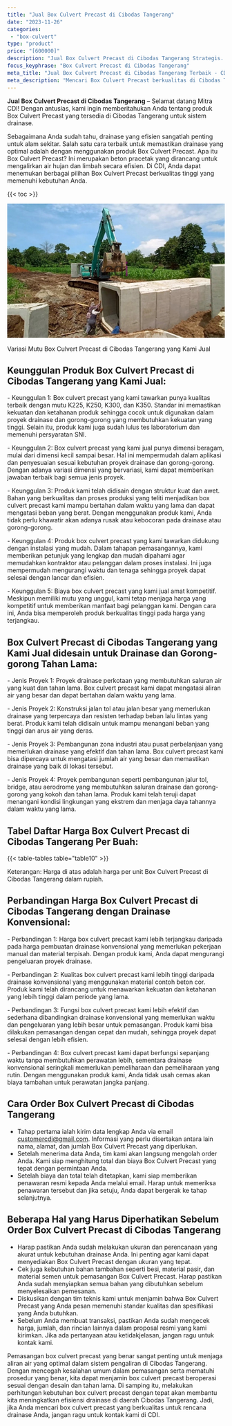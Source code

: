```yaml
---
title: "Jual Box Culvert Precast di Cibodas Tangerang"
date: "2023-11-26"
categories:
 - "box-culvert"
type: "product"
price: "[600000]"
description: "Jual Box Culvert Precast di Cibodas Tangerang Strategis. Box Culvert Precast unggulan untuk kebutuhan konstruksi dengan performa optimal. Segera dapatkan informasi detail."
focus_keyphrase: "Box Culvert Precast di Cibodas Tangerang"
meta_title: "Jual Box Culvert Precast di Cibodas Tangerang Terbaik - CDI"
meta_description: "Mencari Box Culvert Precast berkualitas di Cibodas Tangerang? Layanan profesional kami siap membantu dengan kualitas premium. Klik untuk penawaran istimewa."
---
```


**Jual Box Culvert Precast di Cibodas Tangerang** – Selamat datang Mitra CDI! Dengan antusias, kami ingin memberitahukan Anda tentang produk Box Culvert Precast yang tersedia di Cibodas Tangerang untuk sistem drainase.

Sebagaimana Anda sudah tahu, drainase yang efisien sangatlah penting untuk alam sekitar. Salah satu cara terbaik untuk memastikan drainase yang optimal adalah dengan menggunakan produk Box Culvert Precast. Apa itu Box Culvert Precast? Ini merupakan beton pracetak yang dirancang untuk mengalirkan air hujan dan limbah secara efisien. Di CDI, Anda dapat menemukan berbagai pilihan Box Culvert Precast berkualitas tinggi yang memenuhi kebutuhan Anda.

{{< toc >}}

![Jual Box Culvert Precast di Cibodas Tangerang](/images/box-culvert/box-culvert-23.jpg)

Variasi Mutu Box Culvert Precast di Cibodas Tangerang yang Kami Jual 

## Keunggulan Produk Box Culvert Precast di Cibodas Tangerang yang Kami Jual:

\- Keunggulan 1: Box culvert precast yang kami tawarkan punya kualitas terbaik dengan mutu K225, K250, K300, dan K350. Standar ini memastikan kekuatan dan ketahanan produk sehingga cocok untuk digunakan dalam proyek drainase dan gorong-gorong yang membutuhkan kekuatan yang tinggi. Selain itu, produk kami juga sudah lulus tes laboratorium dan memenuhi persyaratan SNI.

\- Keunggulan 2: Box culvert precast yang kami jual punya dimensi beragam, mulai dari dimensi kecil sampai besar. Hal ini mempermudah dalam aplikasi dan penyesuaian sesuai kebutuhan proyek drainase dan gorong-gorong. Dengan adanya variasi dimensi yang bervariasi, kami dapat memberikan jawaban terbaik bagi semua jenis proyek.

\- Keunggulan 3: Produk kami telah didisain dengan struktur kuat dan awet. Bahan yang berkualitas dan proses produksi yang teliti menjadikan box culvert precast kami mampu bertahan dalam waktu yang lama dan dapat mengatasi beban yang berat. Dengan menggunakan produk kami, Anda tidak perlu khawatir akan adanya rusak atau kebocoran pada drainase atau gorong-gorong.

\- Keunggulan 4: Produk box culvert precast yang kami tawarkan didukung dengan instalasi yang mudah. Dalam tahapan pemasangannya, kami memberikan petunjuk yang lengkap dan mudah dipahami agar memudahkan kontraktor atau pelanggan dalam proses instalasi. Ini juga mempermudah mengurangi waktu dan tenaga sehingga proyek dapat selesai dengan lancar dan efisien.

\- Keunggulan 5: Biaya box culvert precast yang kami jual amat kompetitif. Meskipun memiliki mutu yang unggul, kami tetap menjaga harga yang kompetitif untuk memberikan manfaat bagi pelanggan kami. Dengan cara ini, Anda bisa memperoleh produk berkualitas tinggi pada harga yang terjangkau.

## Box Culvert Precast di Cibodas Tangerang yang Kami Jual didesain untuk Drainase dan Gorong-gorong Tahan Lama:

\- Jenis Proyek 1: Proyek drainase perkotaan yang membutuhkan saluran air yang kuat dan tahan lama. Box culvert precast kami dapat mengatasi aliran air yang besar dan dapat bertahan dalam waktu yang lama.

\- Jenis Proyek 2: Konstruksi jalan tol atau jalan besar yang memerlukan drainase yang terpercaya dan resisten terhadap beban lalu lintas yang berat. Produk kami telah didisain untuk mampu menangani beban yang tinggi dan arus air yang deras.

\- Jenis Proyek 3: Pembangunan zona industri atau pusat perbelanjaan yang memerlukan drainase yang efektif dan tahan lama. Box culvert precast kami bisa dipercaya untuk mengatasi jumlah air yang besar dan memastikan drainase yang baik di lokasi tersebut.

\- Jenis Proyek 4: Proyek pembangunan seperti pembangunan jalur tol, bridge, atau aerodrome yang membutuhkan saluran drainase dan gorong-gorong yang kokoh dan tahan lama. Produk kami telah teruji dapat menangani kondisi lingkungan yang ekstrem dan menjaga daya tahannya dalam waktu yang lama.

## Tabel Daftar Harga Box Culvert Precast di Cibodas Tangerang Per Buah:

{{< table-tables table="table10" >}}

Keterangan: Harga di atas adalah harga per unit Box Culvert Precast di Cibodas Tangerang dalam rupiah.

## Perbandingan Harga Box Culvert Precast di Cibodas Tangerang dengan Drainase Konvensional:

\- Perbandingan 1: Harga box culvert precast kami lebih terjangkau daripada pada harga pembuatan drainase konvensional yang memerlukan pekerjaan manual dan material terpisah. Dengan produk kami, Anda dapat mengurangi pengeluaran proyek drainase.

\- Perbandingan 2: Kualitas box culvert precast kami lebih tinggi daripada drainase konvensional yang menggunakan material contoh beton cor. Produk kami telah dirancang untuk menawarkan kekuatan dan ketahanan yang lebih tinggi dalam periode yang lama.

\- Perbandingan 3: Fungsi box culvert precast kami lebih efektif dan sederhana dibandingkan drainase konvensional yang memerlukan waktu dan pengeluaran yang lebih besar untuk pemasangan. Produk kami bisa dilakukan pemasangan dengan cepat dan mudah, sehingga proyek dapat selesai dengan lebih efisien.

\- Perbandingan 4: Box culvert precast kami dapat berfungsi sepanjang waktu tanpa membutuhkan perawatan lebih, sementara drainase konvensional seringkali memerlukan pemeliharaan dan pemeliharaan yang rutin. Dengan menggunakan produk kami, Anda tidak usah cemas akan biaya tambahan untuk perawatan jangka panjang.

## Cara Order Box Culvert Precast di Cibodas Tangerang

*   Tahap pertama ialah kirim data lengkap Anda via email customercdi@gmail.com. Informasi yang perlu disertakan antara lain nama, alamat, dan jumlah Box Culvert Precast yang diperlukan.
*   Setelah menerima data Anda, tim kami akan langsung mengolah order Anda. Kami siap menghitung total dan biaya Box Culvert Precast yang tepat dengan permintaan Anda.
*   Setelah biaya dan total telah ditetapkan, kami siap memberikan penawaran resmi kepada Anda melalui email. Harap untuk memeriksa penawaran tersebut dan jika setuju, Anda dapat bergerak ke tahap selanjutnya.

## Beberapa Hal yang Harus Diperhatikan Sebelum Order Box Culvert Precast di Cibodas Tangerang

*   Harap pastikan Anda sudah melakukan ukuran dan perencanaan yang akurat untuk kebutuhan drainase Anda. Ini penting agar kami dapat menyediakan Box Culvert Precast dengan ukuran yang tepat.
*   Cek juga kebutuhan bahan tambahan seperti besi, material pasir, dan material semen untuk pemasangan Box Culvert Precast. Harap pastikan Anda sudah menyiapkan semua bahan yang dibutuhkan sebelum menyelesaikan pemesanan.
*   Diskusikan dengan tim teknis kami untuk menjamin bahwa Box Culvert Precast yang Anda pesan memenuhi standar kualitas dan spesifikasi yang Anda butuhkan.
*   Sebelum Anda membuat transaksi, pastikan Anda sudah mengecek harga, jumlah, dan rincian lainnya dalam proposal resmi yang kami kirimkan. Jika ada pertanyaan atau ketidakjelasan, jangan ragu untuk kontak kami.

Pemasangan box culvert precast yang benar sangat penting untuk menjaga aliran air yang optimal dalam sistem pengaliran di Cibodas Tangerang. Dengan mencegah kesalahan umum dalam pemasangan serta mematuhi prosedur yang benar, kita dapat menjamin box culvert precast beroperasi sesuai dengan desain dan tahan lama. Di samping itu, melakukan perhitungan kebutuhan box culvert precast dengan tepat akan membantu kita meningkatkan efisiensi drainase di daerah Cibodas Tangerang. Jadi, jika Anda mencari box culvert precast yang berkualitas untuk rencana drainase Anda, jangan ragu untuk kontak kami di CDI.
